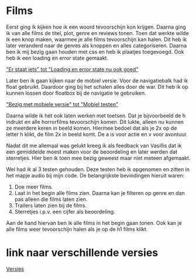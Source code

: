 # Films

Eerst ging ik kijken hoe ik een woord tevoorschijn kon krijgen. Daarna ging ik van alle films de titel, plot, genre en reviews tonen. Toen dat werkte wilde ik een knop maken, waarmee je alle films tevoorschijn kan halen. Dit heb ik later veranderd naar de genres als knoppen en alles categoriseren. Daarna ben ik mij bezig gaan houden met css en heb ik plaatjes toegevoegd. Ook heb ik een loading en error state gemaakt.

["Er staat iets" tot "Loading en error state nu ook goed"](https://github.com/Desiree1997/frontendvoordesigners/commits/master/opdracht3)

Later ben ik gaan kijken naar de mobiel versie. Voor de navigatiebalk had ik float gebruikt. Daardoor ging bij het schalen alles door de war. Dit heb ik op kunnen lossen door floatbox bij de navigatie te gebruiken.

["Bezig met mobiele versie" tot "Mobiel testen"](https://github.com/Desiree1997/frontendvoordesigners/commits/master/opdracht3)

Daarna wilde ik het ook laten werken met toetsen. Dat je bijvoorbeeld de h indrukt en alle horrorfilms tevoorschijn komen. Dit lukte, alleen nu kunnen ze meerdere keren in beeld komen. Hiermee bedoel dat als je 2x op de letter h klikt, de film 2x in beeld komt. De a is voor actie en v voor avontuur.

Nadat dit me allemaal was gelukt kreeg ik als feedback van Vasillis dat ik een gemiddelde moest maken voor de beoordeling en later werden dat sterretjes. Hier ben ik toen mee bezig geweest maar niet meteen afgemaakt.

Wel had ik al 3 testen gehouden. Deze testen heb ik opgenomen en zitten in het mapje audio bij mijn code. 
De belangrijkste bevindingen hieruit waren:
  1. Doe meer films.
  2. Laat in het begin alle films zien. Daarna kan je filteren op genre en dan pas alleen die films laten zien.
  3. Trailers laten zien bij de films.
  4. Sterretjes i.p.v. een cijfer als beoordeling.
  
Aan de hand hiervan ben ik alle films in het begin gaan tonen. Ook kan je alle films weer tevoorschijn halen als je op de h1 films klikt. 

# link naar verschillende versies
[Versies](https://github.com/Desiree1997/frontendvoordesigners/commits/master/opdracht3)

